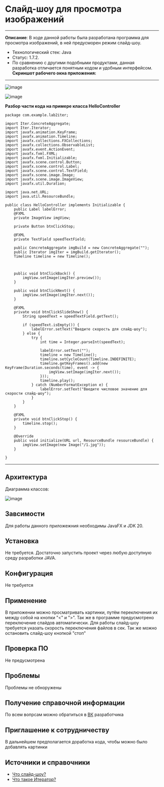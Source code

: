# Слайд-шоу для просмотра изображений 
----------------
**Описание**: В ходе данной работы была разработана программа для просмотра изображений, в ней предусморен режим слайд-шоу.
- Технологический стек: Java
- Статус: 1.7.2.
- По сравнению с другими подобными продуктами, данная разработка отличается понятным кодом и удобным интерфейсом.
**Скриншот рабочего окна приложения:**
----------------------------------------
 ![image](https://github.com/StephanKomov/Lab2Iter/blob/master/3.jpg)
 
![image](https://github.com/StephanKomov/Lab2Iter/blob/master/4.jpg)


 **Разбор части кода на примере класса HelloController**
```
package com.example.lab2iter;

import Iter.ConcreteAggregate;
import Iter.Iterator;
import javafx.animation.KeyFrame;
import javafx.animation.Timeline;
import javafx.collections.FXCollections;
import javafx.collections.ObservableList;
import javafx.event.ActionEvent;
import javafx.fxml.FXML;
import javafx.fxml.Initializable;
import javafx.scene.control.Button;
import javafx.scene.control.Label;
import javafx.scene.control.TextField;
import javafx.scene.image.Image;
import javafx.scene.image.ImageView;
import javafx.util.Duration;

import java.net.URL;
import java.util.ResourceBundle;

public class HelloController implements Initializable {
    public Label labelError;
    @FXML
    private ImageView imgView;

    private Button btnClickStop;

    @FXML
    private TextField speedTextField;

    public ConcreteAggregate imgBuild = new ConcreteAggregate("");
    public Iterator imgIter = imgBuild.getIterator();
    Timeline timeline = new Timeline();



    public void btnClickBack() {
        imgView.setImage(imgIter.preview());
    }

    public void btnClickNext() {
        imgView.setImage(imgIter.next());
    }

    @FXML
    private void btnClickSlideShow() {
        String speedText = speedTextField.getText();

        if (speedText.isEmpty()) {
            labelError.setText("Введите скорость для слайд-шоу");
        } else {
            try {
                int time = Integer.parseInt(speedText);

                labelError.setText("");
                timeline = new Timeline();
                timeline.setCycleCount(Timeline.INDEFINITE);
                timeline.getKeyFrames().add(new KeyFrame(Duration.seconds(time), event -> {
                    imgView.setImage(imgIter.next());
                }));
                timeline.play();
            } catch (NumberFormatException e) {
                labelError.setText("Введите числовое значение для скорости слайд-шоу");
            }
        }
    }

    @FXML
    private void btnClickStop() {
        timeline.stop();
    }

    @Override
    public void initialize(URL url, ResourceBundle resourceBundle) {
        imgView.setImage(new Image("/1.jpg"));
    }

}
```
------------------------

## Архитектура
Диаграмма классов:

 ![image](https://github.com/StephanKomov/Lab2Iter/blob/master/5.jpg)


## Завсимости
Для работы данного приложежния необходимы JavaFX и JDK 20.

## Установка
Не требуется. Достаточно запустить проект через любую доступную среду разработки JAVA.

##  Конфигурация
Не требуется


## Применение
В приложении можно просматривать картинки, путём переключения их между собой на кнопки "<" и ">".
Так же в программе предусмотрено переключение слайдов автоматически.
Для работы слайд-шоу требуется указать скорость переключения файлов в сек.
Так же можно остановить слайд-шоу кнопкой "стоп"



## Проверка ПО
Не предусмотрена

## Проблемы
Проблемы не обноружены 

## Получение справочной информации
По всем вопрсам можно обратиться в [ВК](https://vk.com/id484742584) разработчика  

## Приглашение к сотрудничеству 
В дальнейшем предполагается доработка кода, чтобы можно было добавлять картинки

## Источники и справочники
- [Что слайд-шоу?](https://www.justmedia.ru/news/russiaandworld/chto-takoye-slaydshou-zachem-ikh-sozdavat-i-kak-na-nikh-zarabatyvat)
- [Что такое Итератор?](https://sites.google.com/view/study-pattern/%D0%B3%D0%BB%D0%B0%D0%B2%D0%BD%D0%B0%D1%8F/%D0%B7%D0%B0%D0%B4%D0%B0%D1%87%D0%B8/task-4-%D0%B8%D1%82%D0%B5%D1%80%D0%B0%D1%82%D0%BE%D1%80)
